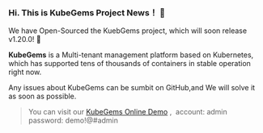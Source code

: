 ### Hi. This is KubeGems Project News！ 🎉


We have Open-Sourced the KuebGems project, which will soon release v1.20.0! 🎁

**KubeGems** is a Multi-tenant management platform based on Kubernetes, which has supported tens of thousands of containers in stable operation right now.

Any issues about KubeGems can be sumbit on GitHub,and We will solve it as soon as possible.

>You can visit our [KubeGems Online Demo](http://47.108.158.85/) ,&nbsp; account: admin &nbsp;&nbsp; password: demo!@#admin


